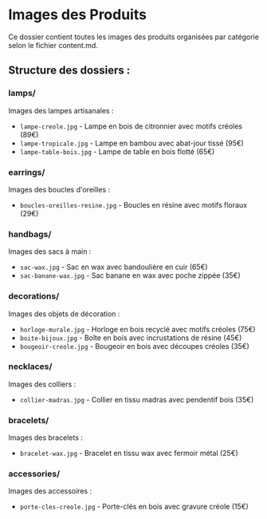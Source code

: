 # Images des Produits

Ce dossier contient toutes les images des produits organisées par catégorie selon le fichier content.md.

## Structure des dossiers :

### lamps/
Images des lampes artisanales :
- `lampe-creole.jpg` - Lampe en bois de citronnier avec motifs créoles (89€)
- `lampe-tropicale.jpg` - Lampe en bambou avec abat-jour tissé (95€)
- `lampe-table-bois.jpg` - Lampe de table en bois flotté (65€)

### earrings/
Images des boucles d'oreilles :
- `boucles-oreilles-resine.jpg` - Boucles en résine avec motifs floraux (29€)

### handbags/
Images des sacs à main :
- `sac-wax.jpg` - Sac en wax avec bandoulière en cuir (65€)
- `sac-banane-wax.jpg` - Sac banane en wax avec poche zippée (35€)

### decorations/
Images des objets de décoration :
- `horloge-murale.jpg` - Horloge en bois recyclé avec motifs créoles (75€)
- `boite-bijoux.jpg` - Boîte en bois avec incrustations de résine (45€)
- `bougeoir-creole.jpg` - Bougeoir en bois avec découpes créoles (35€)

### necklaces/
Images des colliers :
- `collier-madras.jpg` - Collier en tissu madras avec pendentif bois (35€)

### bracelets/
Images des bracelets :
- `bracelet-wax.jpg` - Bracelet en tissu wax avec fermoir métal (25€)

### accessories/
Images des accessoires :
- `porte-cles-creole.jpg` - Porte-clés en bois avec gravure créole (15€)